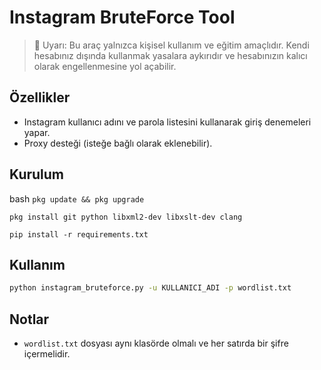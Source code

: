 # Instagram BruteForce Tool

> 📛 Uyarı: Bu araç yalnızca kişisel kullanım ve eğitim amaçlıdır. Kendi hesabınız dışında kullanmak yasalara aykırıdır ve hesabınızın kalıcı olarak engellenmesine yol açabilir.

## Özellikler
- Instagram kullanıcı adını ve parola listesini kullanarak giriş denemeleri yapar.
- Proxy desteği (isteğe bağlı olarak eklenebilir).

## Kurulum
bash
```pkg update && pkg upgrade```

```pkg install git python libxml2-dev libxslt-dev clang```

```pip install -r requirements.txt```

## Kullanım
```bash
python instagram_bruteforce.py -u KULLANICI_ADI -p wordlist.txt
```

## Notlar
- `wordlist.txt` dosyası aynı klasörde olmalı ve her satırda bir şifre içermelidir.

